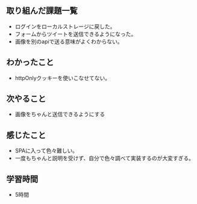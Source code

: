 ## 取り組んだ課題一覧
- ログインをローカルストレージに戻した。
- フォームからツイートを送信できるようになった。
- 画像を別のapiで送る意味がよくわからない。

## わかったこと
- httpOnlyクッキーを使いこなせてない。

## 次やること
- 画像をちゃんと送信できるようにする

## 感じたこと
- SPAに入って色々難しい。
- 一度もちゃんと説明を受けず、自分で色々調べて実装するのが大変すぎる。

## 学習時間
- 5時間